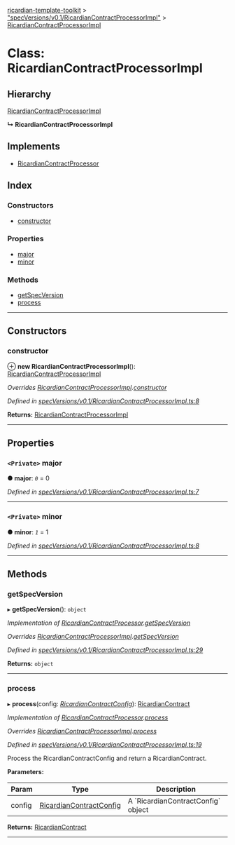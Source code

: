[ricardian-template-toolkit](../README.md) > ["specVersions/v0.1/RicardianContractProcessorImpl"](../modules/_specversions_v0_1_ricardiancontractprocessorimpl_.md) > [RicardianContractProcessorImpl](../classes/_specversions_v0_1_ricardiancontractprocessorimpl_.ricardiancontractprocessorimpl.md)

# Class: RicardianContractProcessorImpl

## Hierarchy

 [RicardianContractProcessorImpl](_specversions_v0_0_ricardiancontractprocessorimpl_.ricardiancontractprocessorimpl.md)

**↳ RicardianContractProcessorImpl**

## Implements

* [RicardianContractProcessor](../interfaces/_interfaces_.ricardiancontractprocessor.md)

## Index

### Constructors

* [constructor](_specversions_v0_1_ricardiancontractprocessorimpl_.ricardiancontractprocessorimpl.md#constructor)

### Properties

* [major](_specversions_v0_1_ricardiancontractprocessorimpl_.ricardiancontractprocessorimpl.md#major)
* [minor](_specversions_v0_1_ricardiancontractprocessorimpl_.ricardiancontractprocessorimpl.md#minor)

### Methods

* [getSpecVersion](_specversions_v0_1_ricardiancontractprocessorimpl_.ricardiancontractprocessorimpl.md#getspecversion)
* [process](_specversions_v0_1_ricardiancontractprocessorimpl_.ricardiancontractprocessorimpl.md#process)

---

## Constructors

<a id="constructor"></a>

###  constructor

⊕ **new RicardianContractProcessorImpl**(): [RicardianContractProcessorImpl](_specversions_v0_1_ricardiancontractprocessorimpl_.ricardiancontractprocessorimpl.md)

*Overrides [RicardianContractProcessorImpl](_specversions_v0_0_ricardiancontractprocessorimpl_.ricardiancontractprocessorimpl.md).[constructor](_specversions_v0_0_ricardiancontractprocessorimpl_.ricardiancontractprocessorimpl.md#constructor)*

*Defined in [specVersions/v0.1/RicardianContractProcessorImpl.ts:8](https://github.com/EOSIO/ricardian-template-toolkit/blob/3c49e9d/src/specVersions/v0.1/RicardianContractProcessorImpl.ts#L8)*

**Returns:** [RicardianContractProcessorImpl](_specversions_v0_1_ricardiancontractprocessorimpl_.ricardiancontractprocessorimpl.md)

___

## Properties

<a id="major"></a>

### `<Private>` major

**● major**: *`0`* = 0

*Defined in [specVersions/v0.1/RicardianContractProcessorImpl.ts:7](https://github.com/EOSIO/ricardian-template-toolkit/blob/3c49e9d/src/specVersions/v0.1/RicardianContractProcessorImpl.ts#L7)*

___
<a id="minor"></a>

### `<Private>` minor

**● minor**: *`1`* = 1

*Defined in [specVersions/v0.1/RicardianContractProcessorImpl.ts:8](https://github.com/EOSIO/ricardian-template-toolkit/blob/3c49e9d/src/specVersions/v0.1/RicardianContractProcessorImpl.ts#L8)*

___

## Methods

<a id="getspecversion"></a>

###  getSpecVersion

▸ **getSpecVersion**(): `object`

*Implementation of [RicardianContractProcessor](../interfaces/_interfaces_.ricardiancontractprocessor.md).[getSpecVersion](../interfaces/_interfaces_.ricardiancontractprocessor.md#getspecversion)*

*Overrides [RicardianContractProcessorImpl](_specversions_v0_0_ricardiancontractprocessorimpl_.ricardiancontractprocessorimpl.md).[getSpecVersion](_specversions_v0_0_ricardiancontractprocessorimpl_.ricardiancontractprocessorimpl.md#getspecversion)*

*Defined in [specVersions/v0.1/RicardianContractProcessorImpl.ts:29](https://github.com/EOSIO/ricardian-template-toolkit/blob/3c49e9d/src/specVersions/v0.1/RicardianContractProcessorImpl.ts#L29)*

**Returns:** `object`

___
<a id="process"></a>

###  process

▸ **process**(config: *[RicardianContractConfig](../interfaces/_interfaces_.ricardiancontractconfig.md)*): [RicardianContract](../interfaces/_interfaces_.ricardiancontract.md)

*Implementation of [RicardianContractProcessor](../interfaces/_interfaces_.ricardiancontractprocessor.md).[process](../interfaces/_interfaces_.ricardiancontractprocessor.md#process)*

*Overrides [RicardianContractProcessorImpl](_specversions_v0_0_ricardiancontractprocessorimpl_.ricardiancontractprocessorimpl.md).[process](_specversions_v0_0_ricardiancontractprocessorimpl_.ricardiancontractprocessorimpl.md#process)*

*Defined in [specVersions/v0.1/RicardianContractProcessorImpl.ts:19](https://github.com/EOSIO/ricardian-template-toolkit/blob/3c49e9d/src/specVersions/v0.1/RicardianContractProcessorImpl.ts#L19)*

Process the RicardianContractConfig and return a RicardianContract.

**Parameters:**

| Param | Type | Description |
| ------ | ------ | ------ |
| config | [RicardianContractConfig](../interfaces/_interfaces_.ricardiancontractconfig.md) |  A \`RicardianContractConfig\` object |

**Returns:** [RicardianContract](../interfaces/_interfaces_.ricardiancontract.md)

___

